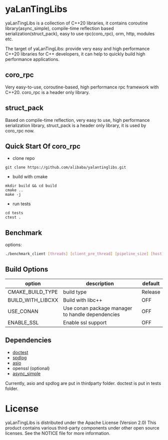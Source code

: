 # yaLanTingLibs

yaLanTingLibs is a collection of C++20 libraries, it contains coroutine library(async_simple), compile-time reflection based serialization(struct_pack), easy to use rpc(coro_rpc), orm, http, modules etc.

The target of yaLanTingLibs: provide very easy and high performance C++20 libraries for C++ developers, it can help to quickly build high performance applications.

## coro_rpc

Very easy-to-use, coroutine-based, high performance rpc framework with C++20. coro_rpc is a header only library.

## struct_pack

Based on compile-time reflection, very easy to use, high performance serialization library, struct_pack is a header only library, it is used by coro_rpc now.

## Quick Start Of coro_rpc

- clone repo

```shell
git clone https://github.com/alibaba/yalantinglibs.git
```

- build with cmake

```shell
mkdir build && cd build
cmake ..
make -j
```

- run tests

```shell
cd tests
ctest .
```

## Benchmark

options:

```bash
./benchmark_client [threads] [client_pre_thread] [pipeline_size] [host] [port] [test_data_path] [test_time] [warm_up_time]
```

## Build Options

| option            | description                                      | default |
| ----------------- | ------------------------------------------------ | ------- |
| CMAKE_BUILD_TYPE  | build type                                       | Release |
| BUILD_WITH_LIBCXX | Build with libc++                                | OFF     |
| USE_CONAN         | Use conan package manager to handle dependencies | OFF     |
| ENABLE_SSL        | Enable ssl support                               | OFF     |

## Dependencies

- [doctest](https://github.com/doctest/doctest)
- [spdlog](https://github.com/gabime/spdlog)
- [asio](https://github.com/chriskohlhoff/asio)
- openssl (optional)
- [async_simple](https://github.com/alibaba/async_simple)

Currently, asio and spdlog are put in thirdparty folder.
doctest is put in tests folder.

# License

yaLanTingLibs is distributed under the Apache License (Version 2.0)
This product contains various third-party components under other open source licenses.
See the NOTICE file for more information.
